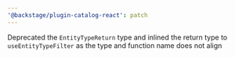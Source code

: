 ```yaml
---
'@backstage/plugin-catalog-react': patch
---
```


Deprecated the `EntityTypeReturn` type and inlined the return type to `useEntityTypeFilter` as the type and function name does not align
